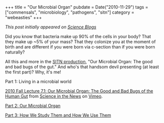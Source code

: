 +++
title = "Our Microbial Organ"
pubdate = Date("2010-11-29")
tags = ["commensals", "microbiology", "pathogens", "sitn"]
category = "webeasties"
+++

_This post initially appeared on [Science Blogs](http://scienceblogs.com/webeasties)_

Did you know that bacteria make up 90% of the cells in your body? That they make up ~5% of your mass? That they colonize you at the moment of birth and are different if you were born via c-section than if you were born naturally?

All this and more in the [SITN production](https://sitn.hms.harvard.edu/seminar-archive-2010/), "Our Microbial Organ: The good and bad bugs of the gut." And who's that handsom devil presenting (at least the first part)? Why, it's me!

Part 1: Living in a microbial world

[2010 Fall Lecture 7.1: Our Microbial Organ: The Good and Bad Bugs of the Human Gut](http://vimeo.com/17123941) from [Science in the News](http://vimeo.com/user4840790) on [Vimeo](http://vimeo.com).

[Part 2: Our Microbial Organ](http://vimeo.com/17263877)

[Part 3: How We Study Them and How We Use Them](http://vimeo.com/17264035)

      
  
